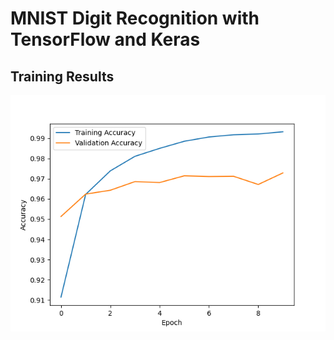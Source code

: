 # MNIST Digit Recognition with TensorFlow and Keras

## Training Results

![Training and Validation Accuracy](out/accuracy_plot.png)
